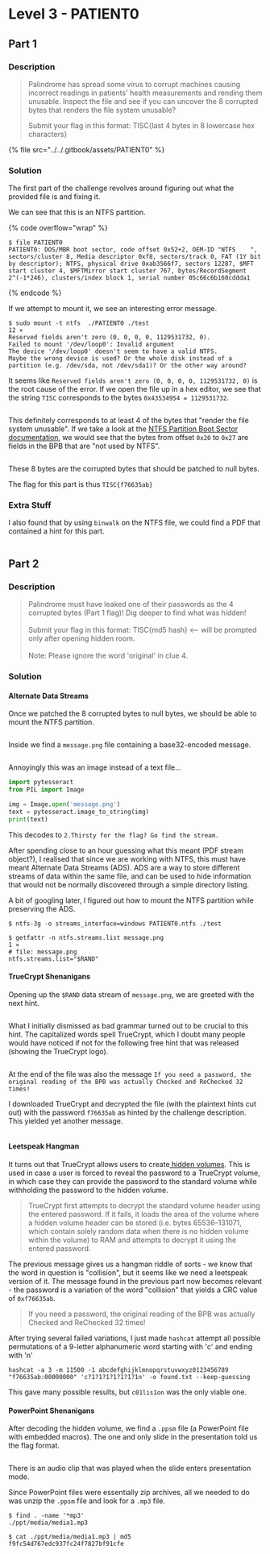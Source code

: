 # Level 3 - PATIENT0

## Part 1

### Description

> Palindrome has spread some virus to corrupt machines causing incorrect readings in patients' health measurements and rending them unusable. Inspect the file and see if you can uncover the 8 corrupted bytes that renders the file system unusable?
>
> Submit your flag in this format: TISC{last 4 bytes in 8 lowercase hex characters}

{% file src="../../.gitbook/assets/PATIENT0" %}

### Solution

The first part of the challenge revolves around figuring out what the provided file is and fixing it.

We can see that this is an NTFS partition.

{% code overflow="wrap" %}
```
$ file PATIENT0 
PATIENT0: DOS/MBR boot sector, code offset 0x52+2, OEM-ID "NTFS    ", sectors/cluster 8, Media descriptor 0xf8, sectors/track 0, FAT (1Y bit by descriptor); NTFS, physical drive 0xab3566f7, sectors 12287, $MFT start cluster 4, $MFTMirror start cluster 767, bytes/RecordSegment 2^(-1*246), clusters/index block 1, serial number 05c66c6b160cddda1
```
{% endcode %}

If we attempt to mount it, we see an interesting error message.

```
$ sudo mount -t ntfs  ./PATIENT0 ./test                                                                                                                                 12 ⨯
Reserved fields aren't zero (0, 0, 0, 0, 1129531732, 0).
Failed to mount '/dev/loop0': Invalid argument
The device '/dev/loop0' doesn't seem to have a valid NTFS.
Maybe the wrong device is used? Or the whole disk instead of a
partition (e.g. /dev/sda, not /dev/sda1)? Or the other way around?
```

It seems like `Reserved fields aren't zero (0, 0, 0, 0, 1129531732, 0)` is the root cause of the error. If we open the file up in a hex editor, we see that the string `TISC` corresponds to the bytes `0x43534954 = 1129531732`.

<figure><img src="../../.gitbook/assets/8c20a5e26a3642e6b9f2a20ba7ac33f7.png" alt=""><figcaption></figcaption></figure>

This definitely corresponds to at least 4 of the bytes that "render the file system unusable". If we take a look at the [NTFS Partition Boot Sector documentation](http://ntfs.com/ntfs-partition-boot-sector.htm), we would see that the bytes from offset `0x20` to `0x27` are fields in the BPB that are "not used by NTFS".

<figure><img src="../../.gitbook/assets/Screenshot 2022-09-12 at 5.33.30 PM.png" alt=""><figcaption></figcaption></figure>

These 8 bytes are the corrupted bytes that should be patched to null bytes.

The flag for this part is thus `TISC{f76635ab}`

### Extra Stuff

I also found that by using `binwalk` on the NTFS file, we could find a PDF that contained a hint for this part.

<figure><img src="../../.gitbook/assets/Screenshot 2022-09-12 at 5.43.15 PM.png" alt=""><figcaption></figcaption></figure>

## Part 2

### Description

> Palindrome must have leaked one of their passwords as the 4 corrupted bytes (Part 1 flag)! Dig deeper to find what was hidden!\
> \
> Submit your flag in this format: TISC{md5 hash} <-- will be prompted only after opening hidden room.\
> \
> Note: Please ignore the word 'original' in clue 4.

### Solution

#### Alternate Data Streams

Once we patched the 8 corrupted bytes to null bytes, we should be able to mount the NTFS partition.

<figure><img src="../../.gitbook/assets/Screenshot 2022-09-12 at 5.37.21 PM.png" alt=""><figcaption></figcaption></figure>

Inside we find a `message.png` file containing a base32-encoded message.

<figure><img src="../../.gitbook/assets/message.png" alt=""><figcaption></figcaption></figure>

Annoyingly this was an image instead of a text file...

```python
import pytesseract
from PIL import Image

img = Image.open('message.png')
text = pytesseract.image_to_string(img)
print(text)
```

This decodes to `2.Thirsty for the flag? Go find the stream.`

After spending close to an hour guessing what this meant (PDF stream object?), I realised that since we are working with NTFS, this must have meant Alternate Data Streams (ADS). ADS are a way to store different streams of data within the same file, and can be used to hide information that would not be normally discovered through a simple directory listing.

A bit of googling later, I figured out how to mount the NTFS partition while preserving the ADS.

```
$ ntfs-3g -o streams_interface=windows PATIENT0.ntfs ./test

$ getfattr -n ntfs.streams.list message.png                                                                                                                              1 ⨯
# file: message.png
ntfs.streams.list="$RAND"
```

#### TrueCrypt Shenanigans

Opening up the `$RAND` data stream of `message.png`, we are greeted with the next hint.

<figure><img src="../../.gitbook/assets/Screenshot 2022-09-12 at 5.50.49 PM.png" alt=""><figcaption></figcaption></figure>

What I initially dismissed as bad grammar turned out to be crucial to this hint. The capitalized words spell TrueCrypt, which I doubt many people would have noticed if not for the following free hint that was released (showing the TrueCrypt logo).

<figure><img src="../../.gitbook/assets/telegram-cloud-photo-size-5-6075633730623484361-x.jpg" alt=""><figcaption></figcaption></figure>

At the end of the file was also the message `If you need a password, the original reading of the BPB was actually Checked and ReChecked 32 times!`

I downloaded TrueCrypt and decrypted the file (with the plaintext hints cut out) with the password `f76635ab` as hinted by the challenge description. This yielded yet another message.

<figure><img src="../../.gitbook/assets/outer.jpg" alt=""><figcaption></figcaption></figure>

#### Leetspeak Hangman

It turns out that TrueCrypt allows users to create[ hidden volumes](https://www.truecrypt71a.com/documentation/plausible-deniability/hidden-volume/). This is used in case a user is forced to reveal the password to a TrueCrypt volume, in which case they can provide the password to the standard volume while withholding the password to the hidden volume.

> TrueCrypt first attempts to decrypt the standard volume header using the entered password. If it fails, it loads the area of the volume where a hidden volume header can be stored (i.e. bytes 65536–131071, which contain solely random data when there is no hidden volume within the volume) to RAM and attempts to decrypt it using the entered password.

The previous message gives us a hangman riddle of sorts - we know that the word in question is "collision", but it seems like we need a leetspeak version of it. The message found in the previous part now becomes relevant - the password is a variation of the word "collision" that yields a CRC value of `0xf76635ab`.

> If you need a password, the original reading of the BPB was actually Checked and ReChecked 32 times!

After trying several failed variations, I just made `hashcat` attempt all possible permutations of a 9-letter alphanumeric word starting with 'c' and ending with 'n'

`hashcat -a 3 -m 11500 -1 abcdefghijklmnopqrstuvwxyz0123456789 "f76635ab:00000000" 'c?1?1?1?1?1?1?1n' -o found.txt --keep-guessing`

This gave many possible results, but `c01lis1on` was the only viable one.

#### PowerPoint Shenanigans

After decoding the hidden volume, we find a `.ppsm` file (a PowerPoint file with embedded macros). The one and only slide in the presentation told us the flag format.

<figure><img src="../../.gitbook/assets/b36c89dea28a443a90ba831161d59398.png" alt=""><figcaption></figcaption></figure>

There is an audio clip that was played when the slide enters presentation mode.

Since PowerPoint files were essentially zip archives, all we needed to do was unzip the `.ppsm` file and look for a `.mp3` file.

```
$ find . -name '*mp3'
./ppt/media/media1.mp3

$ cat ./ppt/media/media1.mp3 | md5          
f9fc54d767edc937fc24f7827bf91cfe
```
